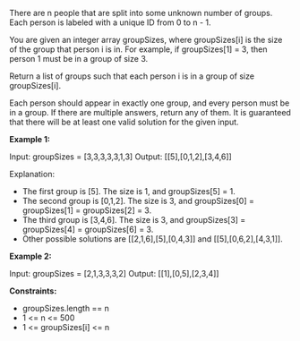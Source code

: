 There are n people that are split into some unknown number of groups. Each person is labeled with a unique ID from 0 to n - 1.

You are given an integer array groupSizes, where groupSizes[i] is the size of the group that person i is in. For example, if groupSizes[1] = 3, then person 1 must be in a group of size 3.

Return a list of groups such that each person i is in a group of size groupSizes[i].

Each person should appear in exactly one group, and every person must be in a group. If there are multiple answers, return any of them. It is guaranteed that there will be at least one valid solution for the given input.

 

**Example 1:**

Input: groupSizes = [3,3,3,3,3,1,3]
Output: [[5],[0,1,2],[3,4,6]]

Explanation: 
- The first group is [5]. The size is 1, and groupSizes[5] = 1.
- The second group is [0,1,2]. The size is 3, and groupSizes[0] = groupSizes[1] = groupSizes[2] = 3.
- The third group is [3,4,6]. The size is 3, and groupSizes[3] = groupSizes[4] = groupSizes[6] = 3.
- Other possible solutions are [[2,1,6],[5],[0,4,3]] and [[5],[0,6,2],[4,3,1]].



**Example 2:**

Input: groupSizes = [2,1,3,3,3,2]
Output: [[1],[0,5],[2,3,4]]
 


**Constraints:**

- groupSizes.length == n
- 1 <= n <= 500
- 1 <= groupSizes[i] <= n
